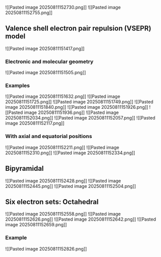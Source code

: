 ![[Pasted image 20250811152730.png]]
![[Pasted image 20250811152755.png]]

## Valence shell electron pair repulsion (VSEPR) model
![[Pasted image 20250811151417.png]]

### Electronic and molecular geometry
![[Pasted image 20250811151505.png]]

### Examples
![[Pasted image 20250811151632.png]]
![[Pasted image 20250811151725.png]]
![[Pasted image 20250811151749.png]]
![[Pasted image 20250811151840.png]]
![[Pasted image 20250811151926.png]]
![[Pasted image 20250811151936.png]]
![[Pasted image 20250811152034.png]]
![[Pasted image 20250811152057.png]]
![[Pasted image 20250811152117.png]]
### With axial and equatorial positions
![[Pasted image 20250811152211.png]]
![[Pasted image 20250811152310.png]]
![[Pasted image 20250811152334.png]]

## Bipyramidal
![[Pasted image 20250811152428.png]]
![[Pasted image 20250811152445.png]]
![[Pasted image 20250811152504.png]]

## Six electron sets: Octahedral
![[Pasted image 20250811152558.png]]
![[Pasted image 20250811152626.png]]
![[Pasted image 20250811152642.png]]
![[Pasted image 20250811152659.png]]

### Example
![[Pasted image 20250811152826.png]]
